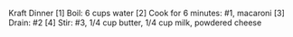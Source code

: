 Kraft Dinner
  [1] Boil: 6 cups water
  [2] Cook for 6 minutes: #1, macaroni
  [3] Drain: #2
  [4] Stir: #3, 1/4 cup butter, 1/4 cup milk, powdered cheese